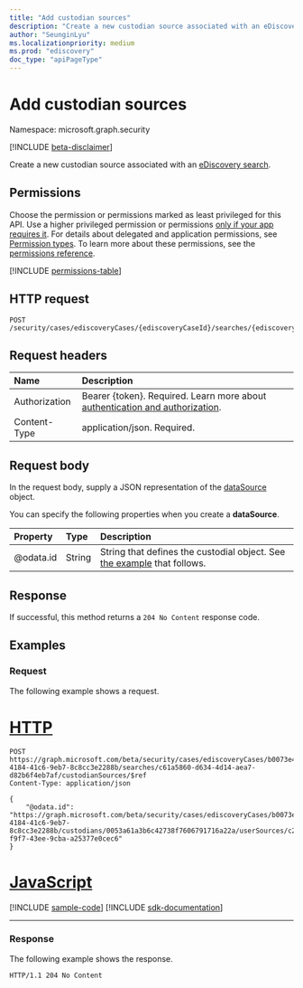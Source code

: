 ```yaml
---
title: "Add custodian sources"
description: "Create a new custodian source associated with an eDiscovery search.."
author: "SeunginLyu"
ms.localizationpriority: medium
ms.prod: "ediscovery"
doc_type: "apiPageType"
---
```



# Add custodian sources
Namespace: microsoft.graph.security

[!INCLUDE [beta-disclaimer](../../includes/beta-disclaimer.md)]

Create a new custodian source associated with an [eDiscovery search](../resources/security-ediscoverysearch.md).

## Permissions
Choose the permission or permissions marked as least privileged for this API. Use a higher privileged permission or permissions [only if your app requires it](/graph/permissions-overview#best-practices-for-using-microsoft-graph-permissions). For details about delegated and application permissions, see [Permission types](/graph/permissions-overview#permission-types). To learn more about these permissions, see the [permissions reference](/graph/permissions-reference).

<!-- { "blockType": "permissions", "name": "security_ediscoverysearch_post_custodiansources" } -->
[!INCLUDE [permissions-table](../includes/permissions/security-ediscoverysearch-post-custodiansources-permissions.md)]

## HTTP request

<!-- {
  "blockType": "ignored"
}
-->
``` http
POST /security/cases/ediscoveryCases/{ediscoveryCaseId}/searches/{ediscoverySearchId}/custodianSources/$ref
```

## Request headers
|Name|Description|
|:---|:---|
|Authorization|Bearer {token}. Required. Learn more about [authentication and authorization](/graph/auth/auth-concepts).|
|Content-Type|application/json. Required.|

## Request body
In the request body, supply a JSON representation of the [dataSource](../resources/security-datasource.md) object.

You can specify the following properties when you create a **dataSource**.

|Property|Type|Description|
|:---|:---|:---|
|@odata.id|String|String that defines the custodial object. See [the example](#examples) that follows.|



## Response

If successful, this method returns a `204 No Content` response code.

## Examples

### Request
The following example shows a request.

# [HTTP](#tab/http)
<!-- {
  "blockType": "request",
  "name": "create_custodian_source_withediscovery_search"
}
-->
``` http
POST https://graph.microsoft.com/beta/security/cases/ediscoveryCases/b0073e4e-4184-41c6-9eb7-8c8cc3e2288b/searches/c61a5860-d634-4d14-aea7-d82b6f4eb7af/custodianSources/$ref
Content-Type: application/json

{
    "@odata.id": "https://graph.microsoft.com/beta/security/cases/ediscoveryCases/b0073e4e-4184-41c6-9eb7-8c8cc3e2288b/custodians/0053a61a3b6c42738f7606791716a22a/userSources/c25c3914-f9f7-43ee-9cba-a25377e0cec6"
}
```

# [JavaScript](#tab/javascript)
[!INCLUDE [sample-code](../includes/snippets/javascript/create-custodian-source-withediscovery-search-javascript-snippets.md)]
[!INCLUDE [sdk-documentation](../includes/snippets/snippets-sdk-documentation-link.md)]

---

### Response
The following example shows the response.
<!-- {
  "blockType": "response",
  "truncated": true
}
-->
``` http
HTTP/1.1 204 No Content
```
